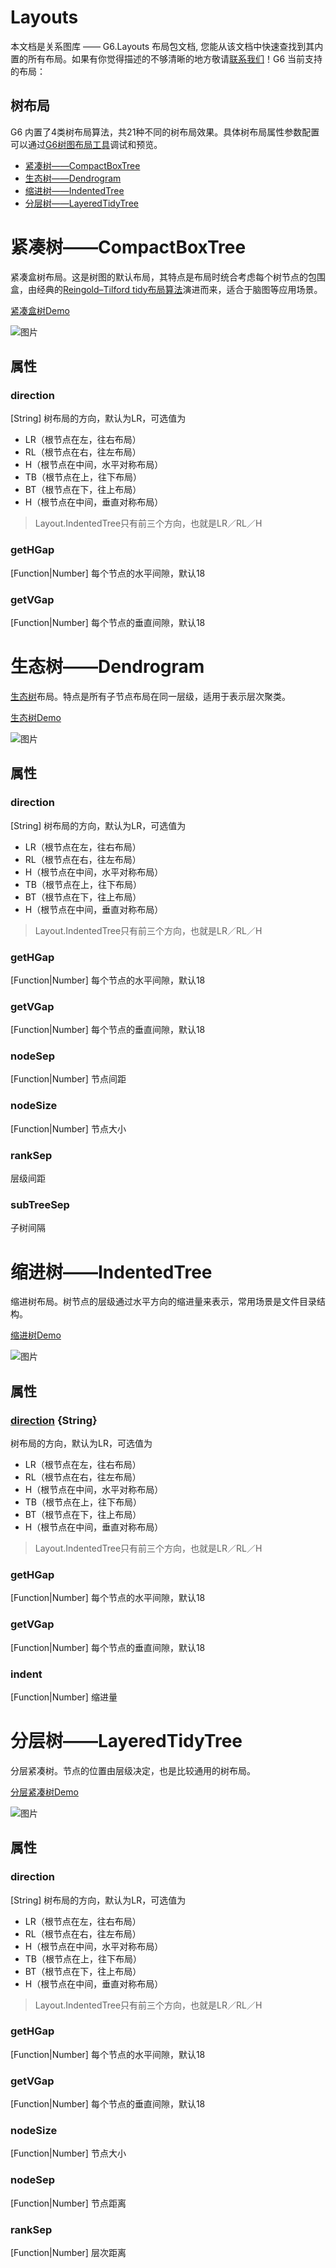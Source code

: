 <!--
 index: 7
 title: Layouts
 resource:
   jsFiles:
     - ${url.g6}
-->

# Layouts

本文档是关系图库 —— G6.Layouts 布局包文档, 您能从该文档中快速查找到其内置的所有布局。如果有你觉得描述的不够清晰的地方敬请[联系我们](/about/index.html)！G6 当前支持的布局：


## 树布局

G6 内置了4类树布局算法，共21种不同的树布局效果。具体树布局属性参数配置可以通过[G6树图布局工具](../demo/tree/tree-layout.html)调试和预览。

* [紧凑树——CompactBoxTree](#_紧凑树——compactboxtree)
* [生态树——Dendrogram](#_生态树——dendrogram)
* [缩进树——IndentedTree](#_缩进树——indentedTree)
* [分层树——LayeredTidyTree](#_分层树——layeredtidytree)

<!-- # 网布局基类——NetLayoutBase

网布局的基类，不可直接使用，可基于该类拓展出 G6 所需的网布局。所有内置布局继承于该类，享有该类的所有属性和方法。

## 属性

### [nodes](#_nodes) {Array} 

参与布局的节点集

### [edges](#_edges) {Array} 

参与布局的边集

## 方法

### [execute](#_execute) 

执行布局

# 树布局基类——TreeLayoutBase

树布局的基类，不可直接使用，可基于该类拓展出 G6 所需的树布局。所有内置布局继承于该类，享有该类的所有属性和方法。

## 属性

### [root](#_root) {Object} 

参与布局的树根节点

## 方法

### [execute](#_execute) 

执行布局 -->

# 紧凑树——CompactBoxTree

紧凑盒树布局。这是树图的默认布局，其特点是布局时统合考虑每个树节点的包围盒，由经典的[Reingold–Tilford tidy布局算法](http://emr.cs.iit.edu/~reingold/tidier-drawings.pdf)演进而来，适合于脑图等应用场景。

[紧凑盒树Demo](../demo/tree/compact-box.html)

![图片](https://zos.alipayobjects.com/skylark/8aee7a6b-9e79-41f2-918c-7c5269011e68/attach/5286/9f92b3c9ea6abea7/right-logical.png)

## 属性

### direction

[String] 树布局的方向，默认为LR，可选值为

* LR（根节点在左，往右布局）
* RL（根节点在右，往左布局）
* H（根节点在中间，水平对称布局）
* TB（根节点在上，往下布局）
* BT（根节点在下，往上布局）
* H（根节点在中间，垂直对称布局）

> Layout.IndentedTree只有前三个方向，也就是LR／RL／H

### getHGap

[Function|Number] 每个节点的水平间隙，默认18

### getVGap

[Function|Number] 每个节点的垂直间隙，默认18

# 生态树——Dendrogram

[生态树](https://en.wikipedia.org/wiki/Dendrogram)布局。特点是所有子节点布局在同一层级，适用于表示层次聚类。

[生态树Demo](../demo/tree/dendrogram.html)

![图片](http://alipay-rmsdeploy-image.cn-hangzhou.alipay.aliyun-inc.com/skylark/attach/5286/17725fb0e7af3a7a/dendrogram-lr.png)

## 属性

### direction

[String] 树布局的方向，默认为LR，可选值为

* LR（根节点在左，往右布局）
* RL（根节点在右，往左布局）
* H（根节点在中间，水平对称布局）
* TB（根节点在上，往下布局）
* BT（根节点在下，往上布局）
* H（根节点在中间，垂直对称布局）

> Layout.IndentedTree只有前三个方向，也就是LR／RL／H

### getHGap

[Function|Number]  每个节点的水平间隙，默认18

### getVGap

[Function|Number]  每个节点的垂直间隙，默认18

### nodeSep

[Function|Number]  节点间距

### nodeSize

[Function|Number] 节点大小

### rankSep

层级间距

### subTreeSep

子树间隔

# 缩进树——IndentedTree

缩进树布局。树节点的层级通过水平方向的缩进量来表示，常用场景是文件目录结构。

[缩进树Demo](../demo/tree/indented.html)

![图片](http://alipay-rmsdeploy-image.cn-hangzhou.alipay.aliyun-inc.com/skylark/attach/5286/665db9cced8fc459d82b1fb5fba0ca9b)

## 属性

### [direction](#_direction) {String}

树布局的方向，默认为LR，可选值为

* LR（根节点在左，往右布局）
* RL（根节点在右，往左布局）
* H（根节点在中间，水平对称布局）
* TB（根节点在上，往下布局）
* BT（根节点在下，往上布局）
* H（根节点在中间，垂直对称布局）

> Layout.IndentedTree只有前三个方向，也就是LR／RL／H

### getHGap

[Function|Number] 每个节点的水平间隙，默认18

### getVGap

[Function|Number] 每个节点的垂直间隙，默认18

### indent

[Function|Number] 缩进量

# 分层树——LayeredTidyTree

分层紧凑树。节点的位置由层级决定，也是比较通用的树布局。

[分层紧凑树Demo](../demo/tree/layered-tidy.html)

![图片](http://alipay-rmsdeploy-image.cn-hangzhou.alipay.aliyun-inc.com/skylark/attach/5286/a19056f79765b75c/layered-tidy-lr.png)

## 属性

### direction

[String] 树布局的方向，默认为LR，可选值为

* LR（根节点在左，往右布局）
* RL（根节点在右，往左布局）
* H（根节点在中间，水平对称布局）
* TB（根节点在上，往下布局）
* BT（根节点在下，往上布局）
* H（根节点在中间，垂直对称布局）

> Layout.IndentedTree只有前三个方向，也就是LR／RL／H

### getHGap

[Function|Number] 每个节点的水平间隙，默认18

### getVGap

[Function|Number] 每个节点的垂直间隙，默认18

### nodeSize

[Function|Number] 节点大小

### nodeSep

[Function|Number] 节点距离

### rankSep

[Function|Number] 层次距离